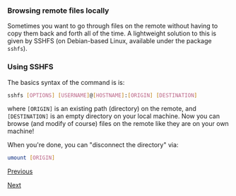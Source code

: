 ### Browsing remote files locally

Sometimes you want to go through files on the remote without having to copy them back and forth all of the time.
A lightweight solution to this is given by SSHFS (on Debian-based Linux, available under the package `sshfs`).


### Using SSHFS

The basics syntax of the command is is:

```bash
sshfs [OPTIONS] [USERNAME]@[HOSTNAME]:[ORIGIN] [DESTINATION]
```

where `[ORIGIN]` is an existing path (directory) on the remote, and `[DESTINATION]` is an empty directory on your local machine.
Now you can browse (and modify of course) files on the remote like they are on your own machine!

When you're done, you can "disconnect the directory" via:

```bash
umount [ORIGIN]
```

[Previous](scp_exercise.md)

[Next](tmux.md)
